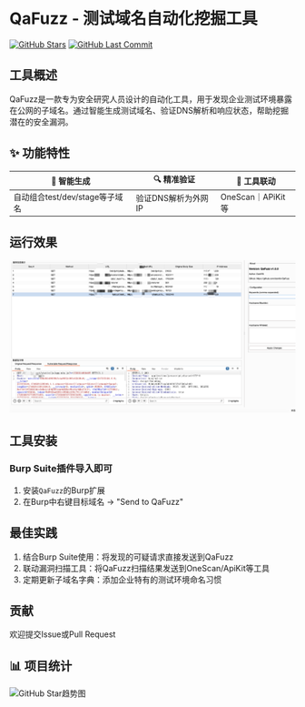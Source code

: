# QaFuzz - 测试域名自动化挖掘工具

[![GitHub Stars](https://img.shields.io/github/stars/darkfiv/QaFuzz?style=for-the-badge)](https://github.com/darkfiv/QaFuzz/stargazers)
[![GitHub Last Commit](https://img.shields.io/github/last-commit/darkfiv/QaFuzz?style=for-the-badge)](https://github.com/darkfiv/QaFuzz/commits/main)


## 工具概述
QaFuzz是一款专为安全研究人员设计的自动化工具，用于发现企业测试环境暴露在公网的子域名。通过智能生成测试域名、验证DNS解析和响应状态，帮助挖掘潜在的安全漏洞。

## ✨ 功能特性

<div align="center">

| 🎯 智能生成 | 🔍 精准验证 | 🤝 工具联动 |
|------------|------------|------------|
| 自动组合test/dev/stage等子域名 | 验证DNS解析为外网IP | OneScan｜APiKit等 |


</div>



## 运行效果
![运行示例](/img/vuln1.png)  <!-- 请将截图保存至此路径 -->

## 工具安装
### Burp Suite插件导入即可
1. 安装`QaFuzz`的Burp扩展
2. 在Burp中右键目标域名 → "Send to QaFuzz"

## 最佳实践
1. 结合Burp Suite使用：将发现的可疑请求直接发送到QaFuzz
2. 联动漏洞扫描工具：将QaFuzz扫描结果发送到OneScan/ApiKit等工具
3. 定期更新子域名字典：添加企业特有的测试环境命名习惯

## 贡献
欢迎提交Issue或Pull Request


## 📊 项目统计
![GitHub Star趋势图](https://starchart.cc/darkfiv/QaFuzz.svg)
